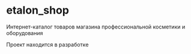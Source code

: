 # etalon_shop
Интернет-каталог товаров магазина профессиональной косметики и оборудования 

Проект находится в разработке
